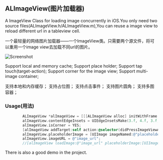 ## ALImageView(图片加载器)

A ImageView Class for loading image concurrently in iOS.You only need two source files(ALImageView.h/ALImageView.m),You can reuse a image view to reload different url in a tableview cell.

一个最轻量的网络图片加载器——一个ImageView类。只需要两个源文件，将可以重用一个image view去加载不同url的图片。

![Screenshot](https://dl.dropboxusercontent.com/u/59801943/Screenshots/ALImageView.png)

Support local and memory cache;
Support place holder;
Support tap touch(target-action);
Support corner for the image view;
Support multi-image container;

支持本地和内存缓存；
支持占位图；
支持点击事件；
支持图片圆角；
支持多图容器；



### Usage(用法)

``` objective-c
        ALImageView *alImageView = [[[ALImageView alloc] initWithFrame:CGRectMake(0.f, 0.f, 100.f, 100.f)] autorelease];
        alImageView.contentEdgeInsets = UIEdgeInsetsMake(3.f, 4.f, 3.f, 4.f);
        alImageView.isCorner = YES;
        [alImageView addTarget:self action:@selector(didPressImageViewAction:)];
        alImageView.placeholderImage = [UIImage imageNamed:@"placeholder"];
        alImageView.imageURL = @"image_url";
        //[alImageView loadImage:@"image_url" placeholderImage:[UIImage imageNamed:@"placeholder"]];
```

There is also a good demo in the project.
